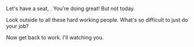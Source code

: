 Let's have a seat, <employee name here>.
You're doing great! But not today.

Look outside to all these hard working people.
What's so difficult to just do your job?

Now get back to work. I'll watching you.
